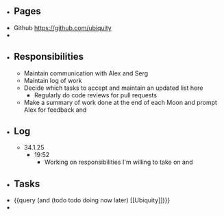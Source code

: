 - ## Pages
- Github https://github.com/ubiquity
-
- ## Responsibilities
	- Maintain communication with Alex and Serg
	- Maintain log of work
	- Decide which tasks to accept and maintain an updated list here
		- Regularly do code reviews for pull requests
	- Make a summary of work done at the end of each Moon and prompt Alex for feedback and
- ## Log
	- 34.1.25
		- 19:52
			- Working on responsibilities I'm willing to take on and
- ## Tasks
- {{query (and (todo  todo doing now later) [[Ubiquity]])}}
-